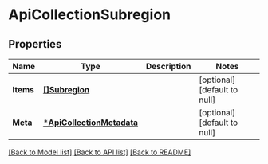 # ApiCollectionSubregion

## Properties
Name | Type | Description | Notes
------------ | ------------- | ------------- | -------------
**Items** | [**[]Subregion**](Subregion.md) |  | [optional] [default to null]
**Meta** | [***ApiCollectionMetadata**](ApiCollectionMetadata.md) |  | [optional] [default to null]

[[Back to Model list]](../README.md#documentation-for-models) [[Back to API list]](../README.md#documentation-for-api-endpoints) [[Back to README]](../README.md)



